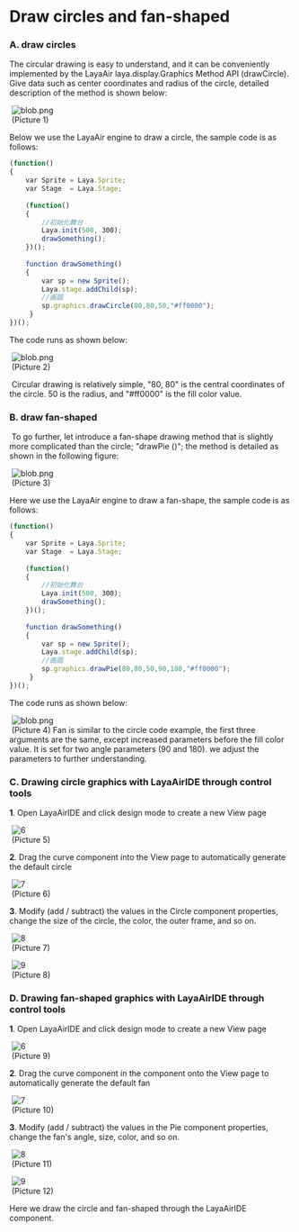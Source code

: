 # Draw circles and fan-shaped



### A. draw circles

The circular drawing is easy to understand, and it can be conveniently implemented by the LayaAir laya.display.Graphics Method API (drawCircle). Give data such as center coordinates and radius of the circle, detailed description of the method is shown below:

​	![blob.png](img/1.png)<br/>
​	(Picture 1)

Below we use the LayaAir engine to draw a circle, the sample code is as follows:

```javascript
(function()
{
    var Sprite = Laya.Sprite;
    var Stage  = Laya.Stage;
  
    (function()
    {
        //初始化舞台
        Laya.init(500, 300);
        drawSomething();
    })();
  
    function drawSomething()
    {
        var sp = new Sprite();
        Laya.stage.addChild(sp);
        //画圆
        sp.graphics.drawCircle(80,80,50,"#ff0000");
     }
})();
```

The code runs as shown below:

​	![blob.png](img/2.png)<br/>
​	(Picture 2)

​        Circular drawing is relatively simple, "80, 80" is the central coordinates of the circle. 50 is the radius, and "#ff0000" is the fill color value.



### B. draw fan-shaped

​        To go further, let introduce a fan-shape drawing method that is slightly more complicated than the circle; "drawPie ()"; the method is detailed as shown in the following figure:

​	![blob.png](img/3.png)<br/>
​	(Picture 3)

Here we use the LayaAir engine to draw a fan-shape, the sample code is as follows:

```javascript
(function()
{
    var Sprite = Laya.Sprite;
    var Stage  = Laya.Stage;
  
    (function()
    {
        //初始化舞台
        Laya.init(500, 300);
        drawSomething();
    })();
  
    function drawSomething()
    {
        var sp = new Sprite();
        Laya.stage.addChild(sp);
        //画圆
        sp.graphics.drawPie(80,80,50,90,180,"#ff0000");
     }
})();
```

The code runs as shown below:

​	![blob.png](img/4.png)<br/>
​	(Picture 4)
Fan is similar to the circle code example,  the first three arguments are the same,  except increased parameters before the fill color value. It is set for two angle parameters (90 and 180). we adjust the parameters to further understanding.



### C. Drawing circle graphics with LayaAirIDE through control tools

**1**. Open LayaAirIDE and click design mode to create a new View page

​	![6](img/5.png)<br/>
​   	(Picture 5)  

**2**. Drag the curve component into the View page to automatically generate the default circle

​	![7](img/6.png)<br/>
​   	(Picture 6) 

**3**. Modify (add / subtract) the values in the Circle component properties, change the size of the circle, the color, the outer frame, and so on.

​   	![8](img/7.png)<br/>
​   	(Picture 7)  

​   	![9](img/8.png)<br/>
​   	(Picture 8)



### D. Drawing fan-shaped graphics with LayaAirIDE through control tools

**1**. Open LayaAirIDE and click design mode to create a new View page

​	![6](img/5.png)<br/>
​   	(Picture 9)  

**2**. Drag the curve component in the component onto the View page to automatically generate the default fan

​	![7](img/9.png)<br/>
​   	(Picture 10)  

**3**. Modify (add / subtract) the values in the Pie component properties, change the fan's angle, size, color, and so on.

​   	![8](img/10.png)<br/>
​   	(Picture 11)

​   	![9](img/11.png)<br/>
​   	(Picture 12)  

Here we draw the circle and fan-shaped through the LayaAirIDE component.
